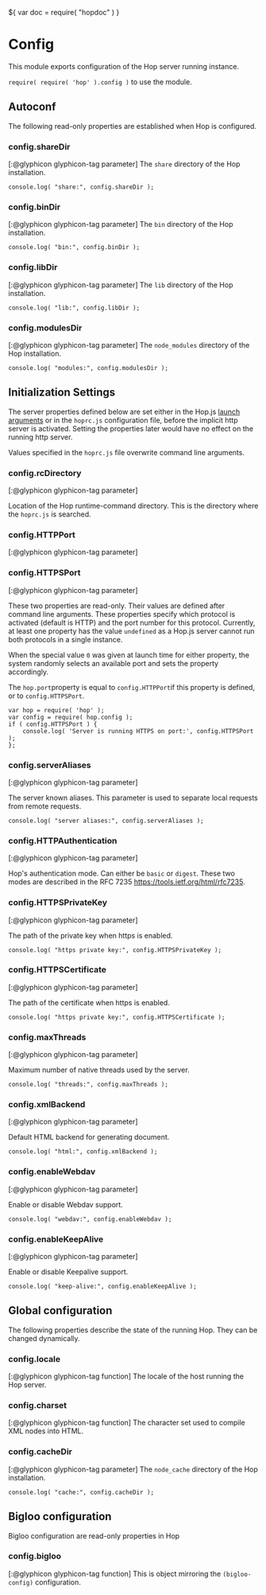 ${ var doc = require( "hopdoc" ) }

Config
======

This module exports configuration of the Hop server running instance.

`require( require( 'hop' ).config )` to use the module.

Autoconf
--------

The following read-only properties are established when Hop is configured.

### config.shareDir ###
[:@glyphicon glyphicon-tag parameter]
The `share` directory of the Hop installation. 

```hopscript
console.log( "share:", config.shareDir );
```

### config.binDir ###
[:@glyphicon glyphicon-tag parameter]
The `bin` directory of the Hop installation. 

```hopscript
console.log( "bin:", config.binDir );
```

### config.libDir ###
[:@glyphicon glyphicon-tag parameter]
The `lib` directory of the Hop installation. 

```hopscript
console.log( "lib:", config.libDir );
```

### config.modulesDir ###
[:@glyphicon glyphicon-tag parameter] 
The `node_modules` directory of the Hop installation.

```hopscript
console.log( "modules:", config.modulesDir );
```

Initialization Settings
-----------------------

The server properties defined below are set either in the Hop.js [launch
arguments](00-command.html) or in the `hoprc.js` configuration file, before
the implicit http server is activated. Setting the properties later would have
no effect on the running http server.

Values specified in the `hoprc.js` file overwrite command line
arguments.

### config.rcDirectory ###
[:@glyphicon glyphicon-tag parameter]

Location of the Hop runtime-command directory. This is the directory
where the `hoprc.js` is searched.


### config.HTTPPort ###
[:@glyphicon glyphicon-tag parameter]
### config.HTTPSPort ###
[:@glyphicon glyphicon-tag parameter]

These two properties are read-only. Their values are defined after
command line arguments.  These properties specify which protocol is
activated (default is HTTP) and the port number for this
protocol. Currently, at least one property has the value `undefined`
as a Hop.js server cannot run both protocols in a single instance.

When the special value `0` was given at launch time for either
property, the system randomly selects an available port and sets the
property accordingly.

The `hop.port`property is equal to `config.HTTPPort`if this property
is defined, or to `config.HTTPSPort`.

```hopscript
var hop = require( 'hop' );
var config = require( hop.config );
if ( config.HTTPSPort ) {
	console.log( 'Server is running HTTPS on port:', config.HTTPSPort );
};
```

### config.serverAliases ###
[:@glyphicon glyphicon-tag parameter]

The server known aliases. This parameter is used
to separate local requests from remote requests.

```hopscript
console.log( "server aliases:", config.serverAliases );
```

### config.HTTPAuthentication ###
[:@glyphicon glyphicon-tag parameter]

Hop's authentication mode. Can either be `basic` or `digest`. These two
modes are described in the RFC 7235 <https://tools.ietf.org/html/rfc7235>.


### config.HTTPSPrivateKey ###
[:@glyphicon glyphicon-tag parameter]

The path of the private key when https is enabled.

```hopscript
console.log( "https private key:", config.HTTPSPrivateKey );
```

### config.HTTPSCertificate ###
[:@glyphicon glyphicon-tag parameter]

The path of the certificate when https is enabled.

```hopscript
console.log( "https private key:", config.HTTPSCertificate );
```

### config.maxThreads ###
[:@glyphicon glyphicon-tag parameter]

Maximum number of native threads used by the server.

```hopscript
console.log( "threads:", config.maxThreads );
```

### config.xmlBackend ###
[:@glyphicon glyphicon-tag parameter]

Default HTML backend for generating document.

```hopscript
console.log( "html:", config.xmlBackend );
```

### config.enableWebdav ###
[:@glyphicon glyphicon-tag parameter]

Enable or disable Webdav support.

```hopscript
console.log( "webdav:", config.enableWebdav );
```

### config.enableKeepAlive ###
[:@glyphicon glyphicon-tag parameter]

Enable or disable Keepalive support.

```hopscript
console.log( "keep-alive:", config.enableKeepAlive );
```

Global configuration
--------------------

The following properties describe the state of the running Hop. They
can be changed dynamically.

### config.locale ###
[:@glyphicon glyphicon-tag function]
The locale of the host running the Hop server. 

### config.charset ###
[:@glyphicon glyphicon-tag function]
The character set used to compile XML nodes into HTML. 

### config.cacheDir ###
[:@glyphicon glyphicon-tag parameter] 
The `node_cache` directory of the Hop installation.

```hopscript
console.log( "cache:", config.cacheDir );
```

Bigloo configuration
--------------------

Bigloo configuration are read-only properties in Hop

### config.bigloo ###
[:@glyphicon glyphicon-tag function]
This is object mirroring the `(bigloo-config)` configuration.
